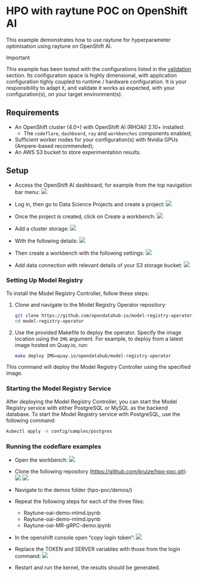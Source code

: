 # HPO with raytune POC on OpenShift AI

This example demonstrates how to use raytune for hyperparameter optimisation using raytune on OpenShift AI.

> [!IMPORTANT]
> This example has been tested with the configurations listed in the [validation](#validation) section.
> Its configuration space is highly dimensional, with application configuration tighly coupled to runtime / hardware configuration.
> It is your responsibility to adapt it, and validate it works as expected, with your configuration(s), on your target environment(s).

## Requirements

* An OpenShift cluster (4.0+) with OpenShift AI (RHOAI) 2.10+ installed:
  * The `codeflare`, `dashboard`, `ray` and `workbenches` components enabled;
* Sufficient worker nodes for your configuration(s) with Nvidia GPUs (Ampere-based recommended);
* An AWS S3 bucket to store experimentation results.

## Setup

* Access the OpenShift AI dashboard, for example from the top navigation bar menu:
![](./docs/01.png)

* Log in, then go to Data Science Projects and create a project: 
![](./docs/02.png)

* Once the project is created, click on Create a workbench:
![](./docs/03.png)

* Add a cluster storage:
![](./docs/04.png)

* With the following details:
![](./docs/05.png)

* Then create a workbench with the following settings:
![](./docs/06.png)

* Add data connection with relevant details of your S3 storage bucket:
![](./docs/07.png)

### Setting Up Model Registry

To install the Model Registry Controller, follow these steps:

1. Clone and navigate to the Model Registry Operator repository:

    ```bash
    git clone https://github.com/opendatahub-io/model-registry-operator.git
    cd model-registry-operator
    ```
2. Use the provided Makefile to deploy the operator. Specify the image location using the `IMG` argument. For example, to deploy from a latest image hosted on Quay.io, run:

    ```bash
    make deploy IMG=quay.io/opendatahub/model-registry-operator
    ```

This command will deploy the Model Registry Controller using the specified image.

### Starting the Model Registry Service

After deploying the Model Registry Controller, you can start the Model Registry service with either PostgreSQL or MySQL as the backend database.
To start the Model Registry service with PostgreSQL, use the following command:

```bash
kubectl apply -k config/samples/postgres
```

### Running the codeflare examples

* Open the workbench:
![](./docs/08.png)

* Clone the following repository (https://github.com/kruize/hpo-poc.git):
![](./docs/09.png)
![](./docs/10.png)

* Navigate to the demos folder (hpo-poc/demos/)

* Repeat the following steps for each of the three files:
    * Raytune-oai-demo-mlmd.ipynb
    * Raytune-oai-demo-mlmd.ipynb
    * Raytune-oai-MR-gRPC-demo.ipynb

* In the openshift console open “copy login token”:
![](./docs/12.png)

* Replace the TOKEN and SERVER variables with those from the login command:
![](./docs/13.png)

* Restart and run the kernel, the results should be generated.
